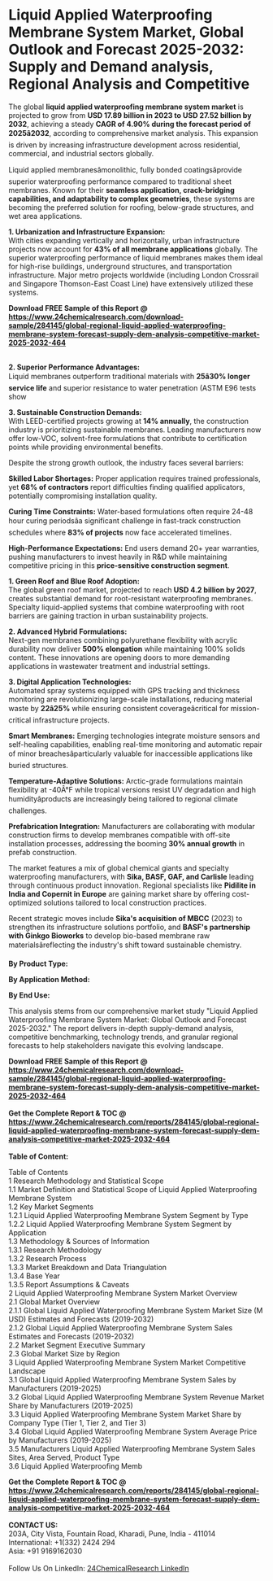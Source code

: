 <h1>Liquid Applied Waterproofing Membrane System Market, Global Outlook and Forecast 2025-2032: Supply and Demand analysis, Regional Analysis and Competitive</h1><p>The global <strong>liquid applied waterproofing membrane system market</strong> is projected to grow from <strong>USD 17.89 billion in 2023 to USD 27.52 billion by 2032</strong>, achieving a steady <strong>CAGR of 4.90% during the forecast period of 2025â2032</strong>, according to comprehensive market analysis. This expansion is driven by increasing infrastructure development across residential, commercial, and industrial sectors globally.</p><p>Liquid applied membranesâmonolithic, fully bonded coatingsâprovide superior waterproofing performance compared to traditional sheet membranes. Known for their <strong>seamless application, crack-bridging capabilities, and adaptability to complex geometries</strong>, these systems are becoming the preferred solution for roofing, below-grade structures, and wet area applications.</p><p><strong>1. Urbanization and Infrastructure Expansion:</strong><br>
With cities expanding vertically and horizontally, urban infrastructure projects now account for <strong>43% of all membrane applications</strong> globally. The superior waterproofing performance of liquid membranes makes them ideal for high-rise buildings, underground structures, and transportation infrastructure. Major metro projects worldwide (including London Crossrail and Singapore Thomson-East Coast Line) have extensively utilized these systems.</p><div><b>Download FREE Sample of this Report @ 
            <a href="https://www.24chemicalresearch.com/download-sample/284145/global-regional-liquid-applied-waterproofing-membrane-system-forecast-supply-dem-analysis-competitive-market-2025-2032-464">
            https://www.24chemicalresearch.com/download-sample/284145/global-regional-liquid-applied-waterproofing-membrane-system-forecast-supply-dem-analysis-competitive-market-2025-2032-464</a></b></div><br><p><strong>2. Superior Performance Advantages:</strong><br>
Liquid membranes outperform traditional materials with <strong>25â30% longer service life</strong> and superior resistance to water penetration (ASTM E96 tests show 

</p><p><strong>3. Sustainable Construction Demands:</strong><br>
With LEED-certified projects growing at <strong>14% annually</strong>, the construction industry is prioritizing sustainable membranes. Leading manufacturers now offer low-VOC, solvent-free formulations that contribute to certification points while providing environmental benefits.</p><p>Despite the strong growth outlook, the industry faces several barriers:</p><p><strong>Skilled Labor Shortages:</strong> Proper application requires trained professionals, yet <strong>68% of contractors</strong> report difficulties finding qualified applicators, potentially compromising installation quality.</p><p><strong>Curing Time Constraints:</strong> Water-based formulations often require 24-48 hour curing periodsâa significant challenge in fast-track construction schedules where <strong>83% of projects</strong> now face accelerated timelines.</p><p><strong>High-Performance Expectations:</strong> End users demand 20+ year warranties, pushing manufacturers to invest heavily in R&amp;D while maintaining competitive pricing in this <strong>price-sensitive construction segment</strong>.</p><p><strong>1. Green Roof and Blue Roof Adoption:</strong><br>
The global green roof market, projected to reach <strong>USD 4.2 billion by 2027</strong>, creates substantial demand for root-resistant waterproofing membranes. Specialty liquid-applied systems that combine waterproofing with root barriers are gaining traction in urban sustainability projects.</p><p><strong>2. Advanced Hybrid Formulations:</strong><br>
Next-gen membranes combining polyurethane flexibility with acrylic durability now deliver <strong>500% elongation</strong> while maintaining 100% solids content. These innovations are opening doors to more demanding applications in wastewater treatment and industrial settings.</p><p><strong>3. Digital Application Technologies:</strong><br>
Automated spray systems equipped with GPS tracking and thickness monitoring are revolutionizing large-scale installations, reducing material waste by <strong>22â25%</strong> while ensuring consistent coverageâcritical for mission-critical infrastructure projects.</p><p><strong>Smart Membranes:</strong> Emerging technologies integrate moisture sensors and self-healing capabilities, enabling real-time monitoring and automatic repair of minor breachesâparticularly valuable for inaccessible applications like buried structures.</p><p><strong>Temperature-Adaptive Solutions:</strong> Arctic-grade formulations maintain flexibility at -40Â°F while tropical versions resist UV degradation and high humidityâproducts are increasingly being tailored to regional climate challenges.</p><p><strong>Prefabrication Integration:</strong> Manufacturers are collaborating with modular construction firms to develop membranes compatible with off-site installation processes, addressing the booming <strong>30% annual growth</strong> in prefab construction.</p><p>The market features a mix of global chemical giants and specialty waterproofing manufacturers, with <strong>Sika, BASF, GAF, and Carlisle</strong> leading through continuous product innovation. Regional specialists like <strong>Pidilite in India and Copernit in Europe</strong> are gaining market share by offering cost-optimized solutions tailored to local construction practices.</p><p>Recent strategic moves include <strong>Sika's acquisition of MBCC</strong> (2023) to strengthen its infrastructure solutions portfolio, and <strong>BASF's partnership with Ginkgo Bioworks</strong> to develop bio-based membrane raw materialsâreflecting the industry's shift toward sustainable chemistry.</p><p><strong>By Product Type:</strong></p><p><strong>By Application Method:</strong></p><p><strong>By End Use:</strong></p><p>This analysis stems from our comprehensive market study "Liquid Applied Waterproofing Membrane System Market: Global Outlook and Forecast 2025-2032." The report delivers in-depth supply-demand analysis, competitive benchmarking, technology trends, and granular regional forecasts to help stakeholders navigate this evolving landscape.</p><div><b>Download FREE Sample of this Report @ 
            <a href="https://www.24chemicalresearch.com/download-sample/284145/global-regional-liquid-applied-waterproofing-membrane-system-forecast-supply-dem-analysis-competitive-market-2025-2032-464">
            https://www.24chemicalresearch.com/download-sample/284145/global-regional-liquid-applied-waterproofing-membrane-system-forecast-supply-dem-analysis-competitive-market-2025-2032-464</a></b></div><br><div><b>Get the Complete Report & TOC @ 
            <a href="https://www.24chemicalresearch.com/reports/284145/global-regional-liquid-applied-waterproofing-membrane-system-forecast-supply-dem-analysis-competitive-market-2025-2032-464">
            https://www.24chemicalresearch.com/reports/284145/global-regional-liquid-applied-waterproofing-membrane-system-forecast-supply-dem-analysis-competitive-market-2025-2032-464</a></b></div><br>
            <b>Table of Content:</b><p>Table of Contents<br />
1 Research Methodology and Statistical Scope<br />
1.1 Market Definition and Statistical Scope of Liquid Applied Waterproofing Membrane System<br />
1.2 Key Market Segments<br />
1.2.1 Liquid Applied Waterproofing Membrane System Segment by Type<br />
1.2.2 Liquid Applied Waterproofing Membrane System Segment by Application<br />
1.3 Methodology & Sources of Information<br />
1.3.1 Research Methodology<br />
1.3.2 Research Process<br />
1.3.3 Market Breakdown and Data Triangulation<br />
1.3.4 Base Year<br />
1.3.5 Report Assumptions & Caveats<br />
2 Liquid Applied Waterproofing Membrane System Market Overview<br />
2.1 Global Market Overview<br />
2.1.1 Global Liquid Applied Waterproofing Membrane System Market Size (M USD) Estimates and Forecasts (2019-2032)<br />
2.1.2 Global Liquid Applied Waterproofing Membrane System Sales Estimates and Forecasts (2019-2032)<br />
2.2 Market Segment Executive Summary<br />
2.3 Global Market Size by Region<br />
3 Liquid Applied Waterproofing Membrane System Market Competitive Landscape<br />
3.1 Global Liquid Applied Waterproofing Membrane System Sales by Manufacturers (2019-2025)<br />
3.2 Global Liquid Applied Waterproofing Membrane System Revenue Market Share by Manufacturers (2019-2025)<br />
3.3 Liquid Applied Waterproofing Membrane System Market Share by Company Type (Tier 1, Tier 2, and Tier 3)<br />
3.4 Global Liquid Applied Waterproofing Membrane System Average Price by Manufacturers (2019-2025)<br />
3.5 Manufacturers Liquid Applied Waterproofing Membrane System Sales Sites, Area Served, Product Type<br />
3.6 Liquid Applied Waterproofing Memb</p><div><b>Get the Complete Report & TOC @ 
            <a href="https://www.24chemicalresearch.com/reports/284145/global-regional-liquid-applied-waterproofing-membrane-system-forecast-supply-dem-analysis-competitive-market-2025-2032-464">
            https://www.24chemicalresearch.com/reports/284145/global-regional-liquid-applied-waterproofing-membrane-system-forecast-supply-dem-analysis-competitive-market-2025-2032-464</a></b></div><br><b>CONTACT US:</b><br>
            203A, City Vista, Fountain Road, Kharadi, Pune, India - 411014<br>
            International: +1(332) 2424 294<br>
            Asia: +91 9169162030 <br><br>
            Follow Us On LinkedIn: <a href="https://www.linkedin.com/company/24chemicalresearch/">24ChemicalResearch LinkedIn</a>